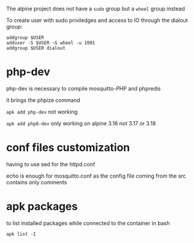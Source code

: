 The alpine project does not have a `sudo` group but a `wheel` group instead

To create user with sudo priviledges and access to IO through the dialout group:
```
addgroup $USER
adduser -S $USER -G wheel -u 1001
addgroup $USER dialout
```

# php-dev

php-dev is necessary to compile mosquitto-PHP and phpredis

it brings the phpize command

`apk add php-dev` not working

`apk add php8-dev` only working on alpine 3.16 not 3.17 or 3.18

# conf files customization

having to use sed for the httpd.conf

echo is enough for mosquitto.conf as the config file coming from the src contains only comments

# apk packages

to list installed packages while connected to the container in bash

```
apk list -I
```
